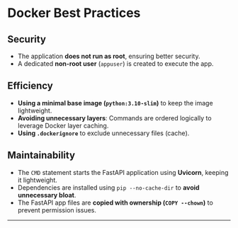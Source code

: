 # Docker Best Practices

## Security

- The application **does not run as root**, ensuring better security.
- A dedicated **non-root user** (`appuser`) is created to execute the app.

## Efficiency

- **Using a minimal base image (`python:3.10-slim`)** to keep the image lightweight.
- **Avoiding unnecessary layers**: Commands are ordered logically to leverage Docker layer caching.
- **Using `.dockerignore`** to exclude unnecessary files (cache).

## Maintainability

- The `CMD` statement starts the FastAPI application using **Uvicorn**, keeping it lightweight.
- Dependencies are installed using `pip --no-cache-dir` to **avoid unnecessary bloat**.
- The FastAPI app files are **copied with ownership (`COPY --chown`)** to prevent permission issues.

---
